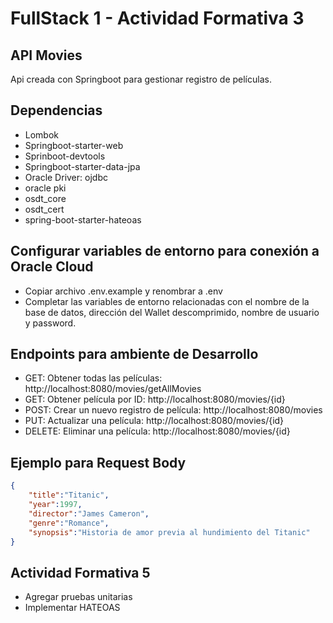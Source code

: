 # FullStack 1 - Actividad Formativa 3

## API Movies

Api creada con Springboot para gestionar registro de películas.

## Dependencias

* Lombok
* Springboot-starter-web
* Sprinboot-devtools
* Springboot-starter-data-jpa
* Oracle Driver: ojdbc
* oracle pki
* osdt_core
* osdt_cert
* spring-boot-starter-hateoas

## Configurar variables de entorno para conexión a Oracle Cloud

* Copiar archivo .env.example y renombrar a .env
* Completar las variables de entorno relacionadas con el nombre de la base de datos, dirección del Wallet descomprimido,
nombre de usuario y password.

## Endpoints para ambiente de Desarrollo

* GET: Obtener todas las películas: http://localhost:8080/movies/getAllMovies
* GET: Obtener película por ID: http://localhost:8080/movies/{id}
* POST: Crear un nuevo registro de película: http://localhost:8080/movies
* PUT: Actualizar una película: http://localhost:8080/movies/{id}
* DELETE: Eliminar una película: http://localhost:8080/movies/{id}

## Ejemplo para Request Body

```json
{
    "title":"Titanic",
    "year":1997,
    "director":"James Cameron",
    "genre":"Romance",
    "synopsis":"Historia de amor previa al hundimiento del Titanic"
}
```

## Actividad Formativa 5

* Agregar pruebas unitarias
* Implementar HATEOAS